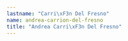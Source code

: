 ```yaml
---
lastname: "Carri\xF3n Del Fresno"
name: andrea-carrion-del-fresno
title: "Andrea Carri\xF3n Del Fresno"
---
```

